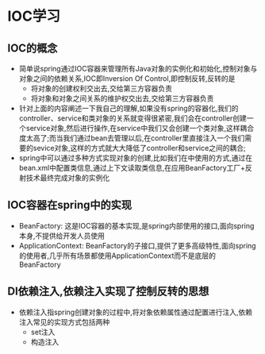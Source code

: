 # IOC学习
  
  ## IOC的概念
  - 简单说spring通过IOC容器来管理所有Java对象的实例化和初始化,控制对象与对象之间的依赖关系,IOC即Inversion Of Control,即控制反转,反转的是
    - 将对象的创建权利交出去,交给第三方容器负责
    - 将对象和对象之间关系的维护权交出去,交给第三方容器负责
  - 针对上面的内容阐述一下我自己的理解,如果没有spring的容器化,我们的controller、service和类对象的关系就变得很紧密,我们会在controller创建一
  个service对象,然后进行操作,在service中我们又会创建一个类对象,这样耦合度太高了;而当我们通过bean去管理以后,在controller里直接注入一个我们需
  要的sevice对象,这样的方式就大大降低了controller和service之间的耦合;
  - spring中可以通过多种方式实现对象的创建,比如我们在[](/spring6/src/main/java/com/kul/test/TestUser.java)中使用的方式,通过在
  bean.xml中配置类信息,通过上下文读取类信息,在应用BeanFactory工厂+反射技术最终完成对象的实例化

  ## IOC容器在spring中的实现
  - BeanFactory: 这是IOC容器的基本实现,是spring内部使用的接口,面向spring本身,不提供给开发人员使用
  - ApplicationContext: BeanFactory的子接口,提供了更多高级特性,面向spring的使用者,几乎所有场景都使用ApplicationContext而不是底层的
  BeanFactory


  ## DI依赖注入,依赖注入实现了控制反转的思想
  - 依赖注入指spring创建对象的过程中,将对象依赖属性通过配置进行注入,依赖注入常见的实现方式包括两种
    - set注入
    - 构造注入

  
  